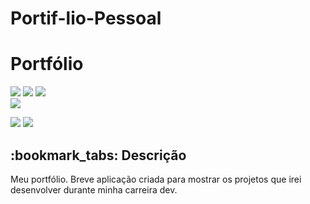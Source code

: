 # Portif-lio-Pessoal
<h1> Portfólio </a></h1>

<div style="display: inline_block">

<img src="https://img.shields.io/badge/html5-%23E34F26.svg?style=for-the-badge&logo=html5&logoColor=white" />
<img src="https://img.shields.io/badge/css3-%231572B6.svg?style=for-the-badge&logo=css3&logoColor=white" />
<img src="https://img.shields.io/badge/javascript-%23323330.svg?style=for-the-badge&logo=javascript&logoColor=%23F7DF1E" />
  
  
</div>


<img src ="https://drive.google.com/file/d/1HtT4nE5DQlPsh2uYE8KDAKnT0RrUfUb8/view?usp=share_link" />

<div style="display: inline_block">


<a href = "emanuel_lima2011@hotmail.com"><img src="https://img.shields.io/badge/-Gmail-%23333?style=for-the-badge&logo=gmail&logoColor=white" target="_blank"></a>
<a href="https://www.linkedin.com/in/emmanuel-lima-11ba8120b/" target="_blank"><img src="https://img.shields.io/badge/-LinkedIn-%230077B5?style=for-the-badge&logo=linkedin&logoColor=white" target="_blank"></a>

  
</div>

<h2>:bookmark_tabs: Descrição</h2>
<p>Meu portfólio. Breve aplicação criada para mostrar os projetos que irei desenvolver durante minha carreira dev.</p>
